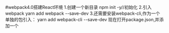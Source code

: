 #webpack4.0搭建React环境
1.创建一个新目录
 npm init -y//初始化
2.引入webpack
yarn add webpack --save-dev
3.还需要安装webpack-cli,作为一个单独的包引入：
yarn add webpack-cli --save-dev
现在打开package.json,并添加一个

